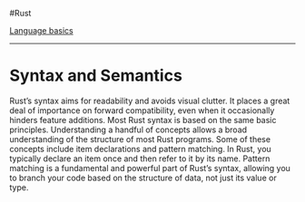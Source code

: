 
#Rust 

[Language basics](Rust.md#Language%20basics)

---
# Syntax and Semantics

Rust’s syntax aims for readability and avoids visual clutter. It places a great deal of importance on forward compatibility, even when it occasionally hinders feature additions. Most Rust syntax is based on the same basic principles. Understanding a handful of concepts allows a broad understanding of the structure of most Rust programs. Some of these concepts include item declarations and pattern matching. In Rust, you typically declare an item once and then refer to it by its name. Pattern matching is a fundamental and powerful part of Rust’s syntax, allowing you to branch your code based on the structure of data, not just its value or type.